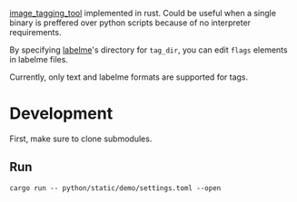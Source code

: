 [image_tagging_tool](https://github.com/ykszk/image_tagging_tool) implemented in rust.
Could be useful when a single binary is preffered over python scripts because of no interpreter requirements.

By specifying [labelme](https://github.com/wkentaro/labelme)'s directory for `tag_dir`, you can edit `flags` elements in labelme files.

Currently, only text and labelme formats are supported for tags.

# Development
First, make sure to clone submodules.

## Run
```console
cargo run -- python/static/demo/settings.toml --open
```